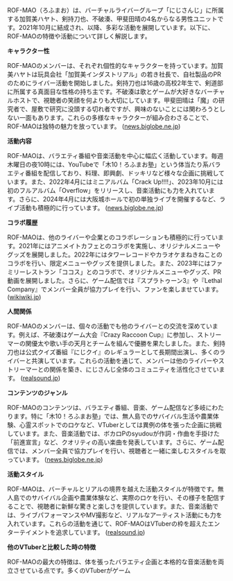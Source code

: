 ROF-MAO（ろふまお）は、バーチャルライバーグループ「にじさんじ」に所属する加賀美ハヤト、剣持刀也、不破湊、甲斐田晴の4名からなる男性ユニットです。2021年10月に結成され、以降、多彩な活動を展開しています。以下に、ROF-MAOの特徴や活動について詳しく解説します。

**キャラクター性**

ROF-MAOのメンバーは、それぞれ個性的なキャラクターを持っています。加賀美ハヤトは玩具会社「加賀美インダストリアル」の若き社長で、自社製品のPRのためにライバー活動を開始しました。剣持刀也は16歳の高校2年生で、剣道部に所属する真面目な性格の持ち主です。不破湊は歌とゲームが大好きなバーチャルホストで、視聴者の笑顔を何よりも大切にしています。甲斐田晴は「魔」の研究者で、屋敷で研究に没頭する切れ者ですが、興味のないことには関わろうとしない一面もあります。これらの多様なキャラクターが組み合わさることで、ROF-MAOは独特の魅力を放っています。 ([news.biglobe.ne.jp](https://news.biglobe.ne.jp/entertainment/0106/njm_240106_4233607605.html?utm_source=openai))

**活動内容**

ROF-MAOは、バラエティ番組や音楽活動を中心に幅広く活動しています。毎週木曜日の夜10時には、YouTubeで「木10！ろふまお塾」という体当たり系バラエティ番組を配信しており、料理、即興劇、ドッキリなど様々な企画に挑戦しています。また、2022年4月にはミニアルバム「Crack Up!!!!」、2023年10月には初のフルアルバム「Overflow」をリリースし、音楽活動にも力を入れています。さらに、2024年4月には大阪城ホールで初の単独ライブを開催するなど、ライブ活動も積極的に行っています。 ([news.biglobe.ne.jp](https://news.biglobe.ne.jp/entertainment/0106/njm_240106_4233607605.html?utm_source=openai))

**コラボ履歴**

ROF-MAOは、他のライバーや企業とのコラボレーションも積極的に行っています。2021年にはアニメイトカフェとのコラボを実施し、オリジナルメニューやグッズを展開しました。2022年にはタワーレコードやカラオケまねきねことのコラボを行い、限定メニューやグッズを提供しました。また、2023年にはファミリーレストラン「ココス」とのコラボで、オリジナルメニューやグッズ、PR動画を展開しました。さらに、ゲーム配信では『スプラトゥーン3』や『Lethal Company』でメンバー全員が協力プレイを行い、ファンを楽しませています。 ([wikiwiki.jp](https://wikiwiki.jp/nijisanji/ROF-MAO?utm_source=openai))

**人間関係**

ROF-MAOのメンバーは、個々の活動でも他のライバーとの交流を深めています。例えば、不破湊はゲーム大会『Crazy Raccoon Cup』に参加し、ストリーマーの関優太や歌い手の天月とチームを組んで優勝を果たしました。また、剣持刀也は公式クイズ番組『にじクイ』のレギュラーとして長期間出演し、多くのライバーと共演しています。これらの活動を通じて、メンバーは他のライバーやストリーマーとの関係を築き、にじさんじ全体のコミュニティを活性化させています。 ([realsound.jp](https://realsound.jp/tech/2023/09/post-1420896_2.html?utm_source=openai))

**コンテンツのジャンル**

ROF-MAOのコンテンツは、バラエティ番組、音楽、ゲーム配信など多岐にわたります。特に「木10！ろふまお塾」では、無人島でのサバイバル生活や農業体験、心霊スポットでのロケなど、VTuberとしては異例の体を張った企画に挑戦しています。また、音楽活動では、ボカロPのsyudouが作詞・作曲を手掛けた「前進宣言」など、クオリティの高い楽曲を発表しています。さらに、ゲーム配信では、メンバー全員で協力プレイを行い、視聴者と一緒に楽しむスタイルを取っています。 ([news.biglobe.ne.jp](https://news.biglobe.ne.jp/entertainment/0106/njm_240106_4233607605.html?utm_source=openai))

**活動スタイル**

ROF-MAOは、バーチャルとリアルの境界を越えた活動スタイルが特徴です。無人島でのサバイバル企画や農業体験など、実際のロケを行い、その様子を配信することで、視聴者に新鮮な驚きと楽しさを提供しています。また、音楽活動では、ライブパフォーマンスやMV撮影など、リアルなアーティスト活動にも力を入れています。これらの活動を通じて、ROF-MAOはVTuberの枠を超えたエンターテイメントを追求しています。 ([realsound.jp](https://realsound.jp/tech/2022/12/post-1206000_3.html?utm_source=openai))

**他のVTuberと比較した時の特徴**

ROF-MAOの最大の特徴は、体を張ったバラエティ企画と本格的な音楽活動を両立させている点です。多くのVTuberがゲーム 